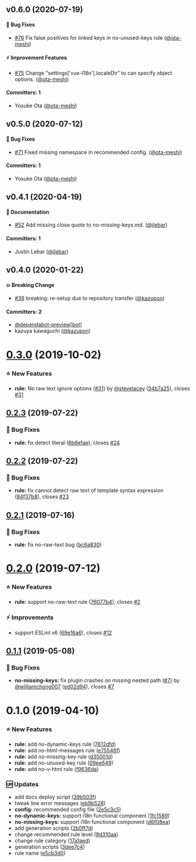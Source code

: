 
## v0.6.0 (2020-07-19)

#### :bug: Bug Fixes
* [#76](https://github.com/intlify/eslint-plugin-vue-i18n/pull/76) Fix false positives for linked keys in no-unused-keys rule ([@ota-meshi](https://github.com/ota-meshi))

#### :zap: Improvement Features
* [#75](https://github.com/intlify/eslint-plugin-vue-i18n/pull/75) Change "settings['vue-i18n'].localeDir" to can specify object options. ([@ota-meshi](https://github.com/ota-meshi))

#### Committers: 1
- Yosuke Ota ([@ota-meshi](https://github.com/ota-meshi))


## v0.5.0 (2020-07-12)

#### :bug: Bug Fixes
* [#71](https://github.com/intlify/eslint-plugin-vue-i18n/pull/71) Fixed missing namespace in recommended config. ([@ota-meshi](https://github.com/ota-meshi))

#### Committers: 1
- Yosuke Ota ([@ota-meshi](https://github.com/ota-meshi))


## v0.4.1 (2020-04-19)

#### :pencil: Documentation
* [#52](https://github.com/intlify/eslint-plugin-vue-i18n/pull/52) Add missing close quote to no-missing-keys.md. ([@jlebar](https://github.com/jlebar))

#### Committers: 1
- Justin Lebar ([@jlebar](https://github.com/jlebar))


## v0.4.0 (2020-01-22)

#### :boom: Breaking Change
* [#39](https://github.com/intlify/eslint-plugin-vue-i18n/pull/39) breaking: re-setup due to repository transfer ([@kazupon](https://github.com/kazupon))

#### Committers: 2
- [@dependabot-preview[bot]](https://github.com/apps/dependabot-preview)
- kazuya kawaguchi ([@kazupon](https://github.com/kazupon))

<a name="0.3.0"></a>
# [0.3.0](https://github.com/kazupon/eslint-plugin-vue-i18n/compare/v0.2.3...v0.3.0) (2019-10-02)


### :star: New Features

* **rule:** No raw text ignore options ([#31](https://github.com/kazupon/eslint-plugin-vue-i18n/issues/31)) by [@stevelacey](https://github.com/stevelacey) ([34b7a25](https://github.com/kazupon/eslint-plugin-vue-i18n/commit/34b7a25)), closes [#31](https://github.com/kazupon/eslint-plugin-vue-i18n/issues/31)



<a name="0.2.3"></a>
## [0.2.3](https://github.com/kazupon/eslint-plugin-vue-i18n/compare/v0.2.2...v0.2.3) (2019-07-22)


### :bug: Bug Fixes

* **rule:** fix detect literal ([6b6efae](https://github.com/kazupon/eslint-plugin-vue-i18n/commit/6b6efae)), closes [#24](https://github.com/kazupon/eslint-plugin-vue-i18n/issues/24)



<a name="0.2.2"></a>
## [0.2.2](https://github.com/kazupon/eslint-plugin-vue-i18n/compare/v0.2.1...v0.2.2) (2019-07-22)


### :bug: Bug Fixes

* **rule:** fix cannot detect raw text of template syntax expression ([84f37b8](https://github.com/kazupon/eslint-plugin-vue-i18n/commit/84f37b8)), closes [#23](https://github.com/kazupon/eslint-plugin-vue-i18n/issues/23)



<a name="0.2.1"></a>
## [0.2.1](https://github.com/kazupon/eslint-plugin-vue-i18n/compare/v0.2.0...v0.2.1) (2019-07-16)


### :bug: Bug Fixes

* **rule:** fix no-raw-text bug ([bc6a830](https://github.com/kazupon/eslint-plugin-vue-i18n/commit/bc6a830))



<a name="0.2.0"></a>
# [0.2.0](https://github.com/kazupon/eslint-plugin-vue-i18n/compare/v0.1.1...v0.2.0) (2019-07-12)


### :star: New Features

* **rule:** support no-raw-text rule ([76077b4](https://github.com/kazupon/eslint-plugin-vue-i18n/commit/76077b4)), closes [#2](https://github.com/kazupon/eslint-plugin-vue-i18n/issues/2)


### :zap: Improvements

* support ESLint v6 ([69e16a6](https://github.com/kazupon/eslint-plugin-vue-i18n/commit/69e16a6)), closes [#12](https://github.com/kazupon/eslint-plugin-vue-i18n/issues/12)



<a name="0.1.1"></a>
## [0.1.1](https://github.com/kazupon/eslint-plugin-vue-i18n/compare/v0.1.0...v0.1.1) (2019-05-08)


### :bug: Bug Fixes

* **no-missing-keys:** fix plugin crashes on missing nested path ([#7](https://github.com/kazupon/eslint-plugin-vue-i18n/issues/7)) by [@williamchong007](https://github.com/williamchong007) ([ed02d94](https://github.com/kazupon/eslint-plugin-vue-i18n/commit/ed02d94)), closes [#7](https://github.com/kazupon/eslint-plugin-vue-i18n/issues/7)



<a name="0.1.0"></a>
# 0.1.0 (2019-04-10)


### :star: New Features

* **rule:** add no-dynamic-keys rule ([7612dfd](https://github.com/kazupon/eslint-plugin-vue-i18n/commit/7612dfd))
* **rule:** add no-html-messages rule ([e75546f](https://github.com/kazupon/eslint-plugin-vue-i18n/commit/e75546f))
* **rule:** add no-missing-key rule ([d35001d](https://github.com/kazupon/eslint-plugin-vue-i18n/commit/d35001d))
* **rule:** add no-unused-key rule ([09ee649](https://github.com/kazupon/eslint-plugin-vue-i18n/commit/09ee649))
* **rule:** add no-v-html rule ([f9636da](https://github.com/kazupon/eslint-plugin-vue-i18n/commit/f9636da))


### :up: Updates

* add docs deploy script ([39b503f](https://github.com/kazupon/eslint-plugin-vue-i18n/commit/39b503f))
* tweak line error messages ([eb9b528](https://github.com/kazupon/eslint-plugin-vue-i18n/commit/eb9b528))
* **config:** recommended config file ([2e5c3c5](https://github.com/kazupon/eslint-plugin-vue-i18n/commit/2e5c3c5))
* **no-dynamic-keys:** support i18n functional component ([1fc1589](https://github.com/kazupon/eslint-plugin-vue-i18n/commit/1fc1589))
* **no-missing-keys:** support i18n functional component ([d6f08ea](https://github.com/kazupon/eslint-plugin-vue-i18n/commit/d6f08ea))
* add generation scripts ([2b0ff7d](https://github.com/kazupon/eslint-plugin-vue-i18n/commit/2b0ff7d))
* change recommended rule level ([9d310aa](https://github.com/kazupon/eslint-plugin-vue-i18n/commit/9d310aa))
* change rule category ([17a1aed](https://github.com/kazupon/eslint-plugin-vue-i18n/commit/17a1aed))
* generation scripts ([3dee7c4](https://github.com/kazupon/eslint-plugin-vue-i18n/commit/3dee7c4))
* rule name ([e5cb3d0](https://github.com/kazupon/eslint-plugin-vue-i18n/commit/e5cb3d0))



